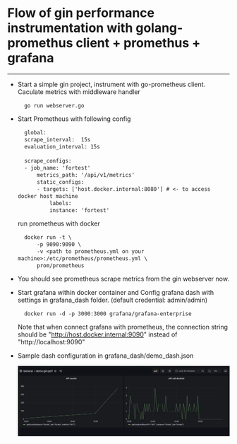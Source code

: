 # Flow of gin performance instrumentation with golang-promethus client + promethus + grafana
---

- Start a simple gin project, instrument with go-prometheus client.  Caculate metrics with middleware handler

        go run webserver.go


- Start Prometheus with following config

        global:
        scrape_interval:  15s
        evaluation_interval: 15s

        scrape_configs:
        - job_name: 'fortest'
            metrics_path: '/api/v1/metrics'
            static_configs:
            - targets: ['host.docker.internal:8080'] # <- to access docker host machine
                labels:
                instance: 'fortest'

    run prometheus with docker 

        docker run -t \
            -p 9090:9090 \
            -v <path to prometheus.yml on your machine>:/etc/prometheus/prometheus.yml \
            prom/prometheus

- You should see prometheus scrape metrics from the gin webserver now.

- Start grafana within docker container and Config grafana dash with settings in grafana_dash folder. (default credential: admin/admin)

        docker run -d -p 3000:3000 grafana/grafana-enterprise 

    Note that when connect grafana with prometheus, the connection string should be "http://host.docker.internal:9090" instead of "http://localhost:9090"


- Sample dash configuration in grafana_dash/demo_dash.json


    ![alt text](demo.png "Demo")


